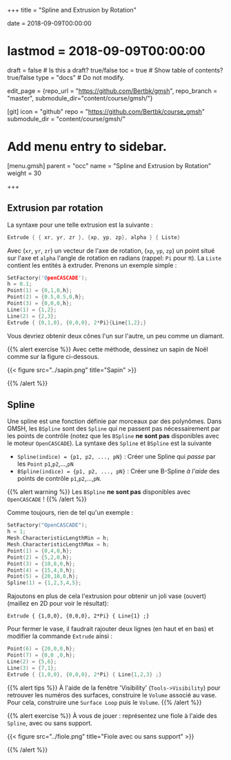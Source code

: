 +++
title = "Spline and Extrusion by Rotation"

date = 2018-09-09T00:00:00
# lastmod = 2018-09-09T00:00:00

draft = false  # Is this a draft? true/false
toc = true  # Show table of contents? true/false
type = "docs"  # Do not modify.

edit_page = {repo_url = "https://github.com/Bertbk/gmsh", repo_branch = "master", submodule_dir="content/course/gmsh/"}

[git]
  icon = "github"
  repo = "https://github.com/Bertbk/course_gmsh"
  submodule_dir = "content/course/gmsh/"
  

# Add menu entry to sidebar.
[menu.gmsh]
  parent = "occ"
  name = "Spline and Extrusion by Rotation"
  weight = 30


+++

## Extrusion par rotation

La syntaxe pour une telle extrusion est la suivante :
```cpp
Extrude { { xr, yr, zr }, {xp, yp, zp}, alpha } { Liste}
```
Avec (`xr`, `yr`, `zr`) un vecteur de l'axe de rotation, (`xp`, `yp`, `zp`) un point situé sur l'axe et `alpha` l'angle de rotation en radians (rappel: `Pi` pour π). La `Liste` contient les entités à extruder. Prenons un exemple simple :
```cpp
SetFactory('OpenCASCADE');
h = 0.1;
Point(1) = {0,1,0,h};
Point(2) = {0.5,0.5,0,h};
Point(3) = {0,0,0,h};
Line(1) = {1,2};
Line(2) = {2,3};
Extrude { {0,1,0}, {0,0,0}, 2*Pi}{Line{1,2};}
```
Vous devriez obtenir deux cônes l'un sur l'autre, un peu comme un diamant.


{{% alert exercise %}}
Avec cette méthode, dessinez un sapin de Noël comme sur la figure ci-dessous.

{{< figure src="../sapin.png" title="Sapin" >}}

{{% /alert %}}


## Spline

Une spline est une fonction définie par morceaux par des polynômes. Dans GMSH, les `BSpline` sont des `Spline` qui ne passent pas nécessairement par les points de contrôle (notez que les `BSpline` **ne sont pas** disponibles avec le moteur `OpenCASCADE`). La syntaxe des `Spline` et `BSpline` est la suivante

- `Spline(indice) = {p1, p2, ..., pN}` : Créer une Spline qui *passe* par les `Point` `p1`,`p2`,...,`pN`
- `BSpline(indice) = {p1, p2, ..., pN}` : Créer une B-Spline *à l'aide* des points de contrôle `p1`,`p2`,...,`pN`.

{{% alert warning %}}
Les `BSpline` **ne sont pas** disponibles avec `OpenCASCADE` !
{{% /alert %}}

Comme toujours, rien de tel qu'un exemple :
```cpp
SetFactory("OpenCASCADE");
h = 1;
Mesh.CharacteristicLengthMin = h;
Mesh.CharacteristicLengthMax = h;
Point(1) = {0,4,0,h};
Point(2) = {5,2,0,h};
Point(3) = {10,8,0,h};
Point(4) = {15,4,0,h};
Point(5) = {20,10,0,h};
Spline(1) = {1,2,3,4,5};
```
Rajoutons en plus de cela l'extrusion pour obtenir un joli vase (ouvert) (maillez en 2D pour voir le résultat):
```cppp
Extrude { {1,0,0}, {0,0,0}, 2*Pi} { Line{1} ;}
```
Pour fermer le vase, il faudrait rajouter deux lignes (en haut et en bas) et modifier la commande `Extrude` ainsi :
```cpp
Point(6) = {20,0,0,h};
Point(7) = {0,0 ,0,h};
Line(2) = {5,6};
Line(3) = {7,1};
Extrude { {1,0,0}, {0,0,0}, 2*Pi} { Line{1,2,3} ;}
```

{{% alert tips %}}
À l'aide de la fenêtre 'Visibility' (`Tools->Visibility`) pour retrouver les numéros des surfaces, construire le `Volume` associé au vase. Pour cela, construire une `Surface Loop` puis le `Volume`.
{{% /alert %}}


{{% alert exercise %}}
À vous de jouer : représentez une fiole à l'aide des `Spline`, avec ou sans support.

{{< figure src="../fiole.png" title="Fiole avec ou sans support" >}}

{{% /alert %}}

